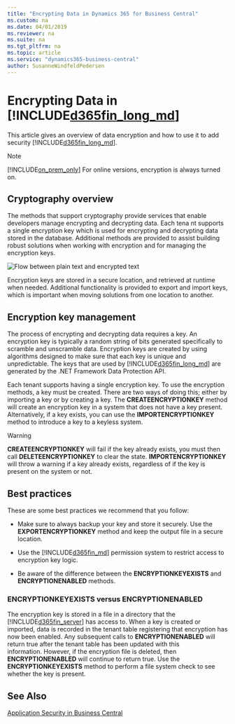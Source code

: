 ```yaml
---
title: "Encrypting Data in Dynamics 365 for Business Central"
ms.custom: na
ms.date: 04/01/2019
ms.reviewer: na
ms.suite: na
ms.tgt_pltfrm: na
ms.topic: article
ms.service: "dynamics365-business-central"
author: SusanneWindfeldPedersen
---
```


# Encrypting Data in [!INCLUDE[d365fin_long_md](includes/d365fin_long_md.md)]
This article gives an overview of data encryption and how to use it to add security [!INCLUDE[d365fin_long_md](includes/d365fin_long_md.md)].

> [!NOTE]
> [!INCLUDE[on_prem_only](../developer/includes/on_prem_only.md)] For online versions, encryption is always turned on.

## Cryptography overview
The methods that support cryptography provide services that enable developers manage encrypting and decrypting data. Each tena nt supports a single encryption key which is used for encrypting and decrypting data stored in the database. Additional methods are provided to assist building robust solutions when working with encryption and for managing the encryption keys.  

 ![Flow between plain text and encrypted text](media/Encryption.jpg "Encryption in Dynamics 365 Business Central")  

Encryption keys are stored in a secure location, and retrieved at runtime when needed. Additional functionality is provided to export and import keys, which is important when moving solutions from one location to another.

## Encryption key management
 The process of encrypting and decrypting data requires a key. An encryption key is typically a random string of bits generated specifically to scramble and unscramble data. Encryption keys are created by using algorithms designed to make sure that each key is unique and unpredictable. The keys that are used by [!INCLUDE[d365fin_long_md](includes/d365fin_long_md.md)] are generated by the .NET Framework Data Protection API.  

Each tenant supports having a single encryption key. To use the encryption methods, a key must be created. There are two ways of doing this; either by importing a key or by creating a key. The **CREATEENCRYPTIONKEY** method will create an encryption key in a system that does not have a key present. Alternatively, if a key exists, you can use the **IMPORTENCRYPTIONKEY** method to introduce a key to a keyless system.  

 > [!WARNING]  
 >  **CREATEENCRYPTIONKEY** will fail if the key already exists, you must then call **DELETEENCRYPTIONKEY** to clear the state. **IMPORTENCRYPTIONKEY** will throw a warning if a key already exists, regardless of if the key is present on the system or not.  

## Best practices  
  These are some best practices we recommend that you follow:  

 -   Make sure to always backup your key and store it securely. Use the **EXPORTENCRYPTIONKEY** method and keep the output file in a secure location.  

 -   Use the [!INCLUDE[d365fin_md](includes/d365fin_md.md)] permission system to restrict access to encryption key logic.  

 -   Be aware of the difference between the **ENCRYPTIONKEYEXISTS** and **ENCRYPTIONENABLED** methods.

### ENCRYPTIONKEYEXISTS versus ENCRYPTIONENABLED  
  The encryption key is stored in a file in a directory that the [!INCLUDE[d365fin_server](includes/d365fin_server_md.md)] has access to. When a key is created or imported, data is recorded in the tenant table registering that encryption has now been enabled. Any subsequent calls to **ENCRYPTIONENABLED** will return true after the tenant table has been updated with this information. However, if the encryption file is deleted, then **ENCRYPTIONENABLED** will continue to return true. Use the **ENCRYPTIONKEYEXISTS** method to perform a file system check to see whether the key is present.  

## See Also  

[Application Security in Business Central](../security/security-application.md)
